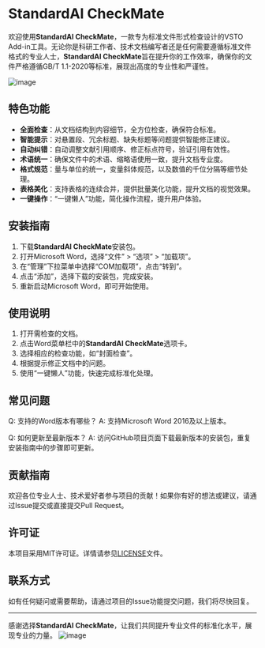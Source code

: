 # StandardAI CheckMate

欢迎使用**StandardAI CheckMate**，一款专为标准文件形式检查设计的VSTO Add-in工具。无论你是科研工作者、技术文档编写者还是任何需要遵循标准文件格式的专业人士，**StandardAI CheckMate**旨在提升你的工作效率，确保你的文件严格遵循GB/T 1.1-2020等标准，展现出高度的专业性和严谨性。

![image](https://github.com/zhangzhangco/CheckStandardfile/assets/5515762/fbd1970b-f842-40f9-988b-dd57fccb9689)

## 特色功能

- **全面检查**：从文档结构到内容细节，全方位检查，确保符合标准。
- **智能提示**：对悬置段、冗余标题、缺失标题等问题提供智能修正建议。
- **自动纠错**：自动调整文献引用顺序、修正标点符号，验证引用有效性。
- **术语统一**：确保文件中的术语、缩略语使用一致，提升文档专业度。
- **格式规范**：量与单位的统一，变量斜体规范，以及数值的千位分隔等细节处理。
- **表格美化**：支持表格的连续合并，提供批量美化功能，提升文档的视觉效果。
- **一键操作**：“一键懒人”功能，简化操作流程，提升用户体验。

## 安装指南

1. 下载**StandardAI CheckMate**安装包。
2. 打开Microsoft Word，选择“文件” > “选项” > “加载项”。
3. 在“管理”下拉菜单中选择“COM加载项”，点击“转到”。
4. 点击“添加”，选择下载的安装包，完成安装。
5. 重新启动Microsoft Word，即可开始使用。

## 使用说明

1. 打开需检查的文档。
2. 点击Word菜单栏中的**StandardAI CheckMate**选项卡。
3. 选择相应的检查功能，如“封面检查”。
4. 根据提示修正文档中的问题。
5. 使用“一键懒人”功能，快速完成标准化处理。

## 常见问题

Q: 支持的Word版本有哪些？
A: 支持Microsoft Word 2016及以上版本。

Q: 如何更新至最新版本？
A: 访问GitHub项目页面下载最新版本的安装包，重复安装指南中的步骤即可更新。

## 贡献指南

欢迎各位专业人士、技术爱好者参与项目的贡献！如果你有好的想法或建议，请通过Issue提交或直接提交Pull Request。

## 许可证

本项目采用MIT许可证。详情请参见[LICENSE](LICENSE)文件。

## 联系方式

如有任何疑问或需要帮助，请通过项目的Issue功能提交问题，我们将尽快回复。

---

感谢选择**StandardAI CheckMate**，让我们共同提升专业文件的标准化水平，展现专业的力量。
![image](https://github.com/zhangzhangco/CheckStandardfile/assets/5515762/8ae665a1-026c-4b06-87cc-9e4fd5a9d67e)
